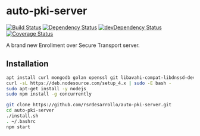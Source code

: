 # auto-pki-server

[![Build Status](https://travis-ci.org/rsrdesarrollo/auto-pki-server.svg?branch=master)](https://travis-ci.org/rsrdesarrollo/auto-pki-server)
[![Dependency Status](https://david-dm.org/rsrdesarrollo/auto-pki-server.svg)](https://david-dm.org/rsrdesarrollo/auto-pki-server)
[![devDependency Status](https://david-dm.org/rsrdesarrollo/auto-pki-server/dev-status.svg)](https://david-dm.org/rsrdesarrollo/auto-pki-server#info=devDependencies)
[![Coverage Status](https://coveralls.io/repos/rsrdesarrollo/auto-pki-server/badge.svg)](https://coveralls.io/r/rsrdesarrollo/auto-pki-server)

A brand new Enrollment over Secure Transport server.

## Installation

```bash
apt install curl mongodb golan openssl git libavahi-compat-libdnssd-dev
curl -sL https://deb.nodesource.com/setup_4.x | sudo -E bash -
sudo apt-get install -y nodejs
sudo npm install -g concurrently

git clone https://github.com/rsrdesarrollo/auto-pki-server.git
cd auto-pki-server
./install.sh
. ~/.bashrc
npm start
```

